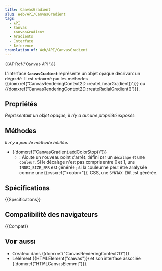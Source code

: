 ```yaml
---
title: CanvasGradient
slug: Web/API/CanvasGradient
tags:
  - API
  - Canvas
  - CanvasGradient
  - Gradients
  - Interface
  - Reference
translation_of: Web/API/CanvasGradient
---
```


{{APIRef("Canvas API")}}

L'interface **`CanvasGradient`** représente un objet opaque décrivant un dégradé. Il est retourné par les méthodes {{domxref("CanvasRenderingContext2D.createLinearGradient()")}} ou {{domxref("CanvasRenderingContext2D.createRadialGradient()")}}.

## Propriétés

_Représentant un objet opaque, il n'y a aucune propriété exposée._

## Méthodes

_Il n'y a pas de méthode héritée._

- {{domxref("CanvasGradient.addColorStop()")}}
  - : Ajoute un nouveau point d'arrêt, défini par un `décalage` et une `couleur`. Si le décalage n'est pas compris entre 0 et 1, une `INDEX_SIZE_ERR` est générée ; si la couleur ne peut être analysée comme une {{cssxref("&lt;color&gt;")}} CSS, une `SYNTAX_ERR` est générée.

## Spécifications

{{Specifications}}

## Compatibilité des navigateurs

{{Compat}}

## Voir aussi

- Créateur dans {{domxref("CanvasRenderingContext2D")}}.
- L'élément {{HTMLElement("canvas")}} et son interface associée {{domxref("HTMLCanvasElement")}}.
